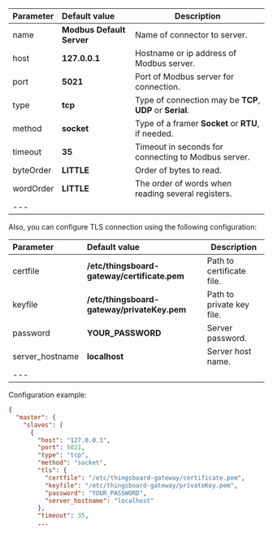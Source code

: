 | **Parameter**                 | **Default value**                       | **Description**                                           |
|:-|:-|-----------------------------------------------------------
| name                          | **Modbus Default Server**               | Name of connector to server.                              |
| host                          | **127.0.0.1**                           | Hostname or ip address of Modbus server.                  |
| port                          | **5021**                                | Port of Modbus server for connection.                     |
| type                          | **tcp**                                 | Type of connection may be **TCP**, **UDP** or **Serial**. |
| method                        | **socket**                              | Type of a framer **Socket** or **RTU**, if needed.        |
| timeout                       | **35**                                  | Timeout in seconds for connecting to Modbus server.       |
| byteOrder                     | **LITTLE**                              | Order of bytes to read.                                   |
| wordOrder                     | **LITTLE**                              | The order of words when reading several registers.        |
|---

Also, you can configure TLS connection using the following configuration:

| **Parameter**                 | **Default value**                            | **Description**           |
|:-|:---------------------------------------------|---------------------------
| certfile                      | **/etc/thingsboard-gateway/certificate.pem** | Path to certificate file. |
| keyfile                       | **/etc/thingsboard-gateway/privateKey.pem**  | Path to private key file. |
| password                      | **YOUR_PASSWORD**                            | Server password.          |
| server_hostname               | **localhost**                                | Server host name.         |
|---

Configuration example:
```json
{
  "master": {
    "slaves": [
      {
        "host": "127.0.0.1",
        "port": 5021,
        "type": "tcp",
        "method": "socket",
        "tls": {
          "certfile": "/etc/thingsboard-gateway/certificate.pem",
          "keyfile": "/etc/thingsboard-gateway/privateKey.pem",
          "password": "YOUR_PASSWORD",
          "server_hostname": "localhost"
        },
        "timeout": 35,
        ...
```
